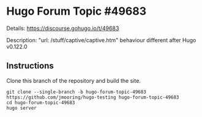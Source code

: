 # Hugo Forum Topic #49683

Details: <https://discourse.gohugo.io/t/49683>

Description: "url: /stuff/captive/captive.htm" behaviour different after Hugo v0.122.0

## Instructions

Clone this branch of the repository and build the site.

```text
git clone --single-branch -b hugo-forum-topic-49683 https://github.com/jmooring/hugo-testing hugo-forum-topic-49683
cd hugo-forum-topic-49683
hugo server
```
